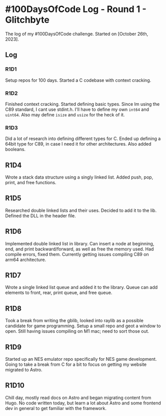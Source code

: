 # #100DaysOfCode Log - Round 1 - Glitchbyte

The log of my #100DaysOfCode challenge. Started on [October 26th, 2023].

## Log

### R1D1 
Setup repos for 100 days. Started a C codebase with context cracking.

### R1D2
Finished context cracking. Started defining basic types. Since Im using the C89 standard, I cant use stdint.h.
I'll have to define my own `int64` and `uint64`. Also may define `isize` and `usize` for the heck of it.

### R1D3
Did a lot of research into defining different types for C. Ended up defining a 64bit type for C89, in case I need it for other architectures. Also added booleans.

## R1D4
Wrote a stack data structure using a singly linked list. Added push, pop, print, and free functions.

## R1D5
Researched double linked lists and their uses. Decided to add it to the lib. Defined the DLL in the header file.

## R1D6
Implemented double linked list in library. Can insert a node at beginning, end, and print backward/forward, as well as free the memory used. Had compile errors, fixed them. Currently getting issues compiling C89 on arm64 architecture.

## R1D7
Wrote a single linked list queue and added it to the library. Queue can add elements to front, rear, print queue, and free queue.

## R1D8
Took a break from writing the gblib, looked into raylib as a possible candidate for game programming. Setup a small repo and geot a window to open. Still having issues compiling on M1 mac; need to sort those out.

## R1D9
Started up an NES emulator repo specifically for NES game development. Going to take a break from C for a bit to focus on getting my website migrated to Astro.

## R1D10
Chill day, mostly read docs on Astro and began migrating content from Hugo. No code written today, but learn a lot about Astro and some frontend dev in general to get familiar with the framework.
